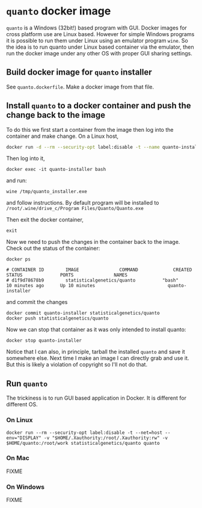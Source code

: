 # `quanto` docker image

`quanto` is a Windows (32bit!) based program with GUI. Docker images for cross platform use are Linux based. However for simple Windows programs it is possible to run them under Linux using an emulator program `wine`. So the idea is to run quanto under Linux based container via the emulator, then run the docker image under any other OS with proper GUI sharing settings.

## Build docker image for `quanto` installer

See `quanto.dockerfile`. Make a docker image from that file.

## Install `quanto` to a docker container and push the change back to the image

To do this we first start a container from the image then log into the container and make change. On a Linux host,

```bash
docker run -d --rm --security-opt label:disable -t --name quanto-installer --net=host --env="DISPLAY" -v "$HOME/.Xauthority:/root/.Xauthority:rw" -v $HOME/quanto:/root/work statisticalgenetics/quanto bash
```
Then log into it,

```
docker exec -it quanto-installer bash
```
and run:
```
wine /tmp/quanto_installer.exe
```
and follow instructions. By default program will be installed to `/root/.wine/drive_c/Program Files/Quanto/Quanto.exe`

Then exit the docker container,
```
exit
```

Now we need to push the changes in the container back to the image. Check out the status of the container:
```
docker ps
```
```
# CONTAINER ID        IMAGE               COMMAND             CREATED             STATUS              PORTS               NAMES
# d1f9d78678b9        statisticalgenetics/quanto          "bash"              10 minutes ago      Up 10 minutes                           quanto-installer
```
and commit the changes
```
docker commit quanto-installer statisticalgenetics/quanto
docker push statisticalgenetics/quanto
```

Now we can stop that container as it was only intended to install quanto:
```
docker stop quanto-installer
```

Notice that I can also, in principle, tarball the installed `quanto` and save it somewhere else. Next time I make an image I can directly grab and use it. But this is likely a violation of copyright so I'll not do that.

## Run `quanto`

The trickiness is to run GUI based application in Docker. It is different for different OS.

### On Linux

```
docker run --rm --security-opt label:disable -t --net=host --env="DISPLAY" -v "$HOME/.Xauthority:/root/.Xauthority:rw" -v $HOME/quanto:/root/work statisticalgenetics/quanto quanto
```

### On Mac
FIXME

### On Windows
FIXME
